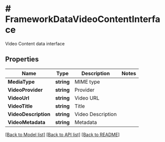 # # FrameworkDataVideoContentInterface
Video Content data interface

## Properties 


Name | Type | Description | Notes
------------ | ------------- | ------------- | -------------
**MediaType**| **string** | MIME type  |
**VideoProvider**| **string** | Provider  |
**VideoUrl**| **string** | Video URL  |
**VideoTitle**| **string** | Title  |
**VideoDescription**| **string** | Video Description  |
**VideoMetadata**| **string** | Metadata  |


[[Back to Model list]](../../README.md#models) [[Back to API list]](../../README.md#endpoints) [[Back to README]](../../README.md)

